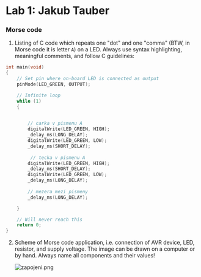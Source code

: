 # Lab 1: Jakub Tauber

### Morse code

1. Listing of C code which repeats one "dot" and one "comma" (BTW, in Morse code it is letter `A`) on a LED. Always use syntax highlighting, meaningful comments, and follow C guidelines:

```c
int main(void)
{
    // Set pin where on-board LED is connected as output
    pinMode(LED_GREEN, OUTPUT);

    // Infinite loop
    while (1)
    {
      

        // carka v pismenu A
        digitalWrite(LED_GREEN, HIGH);
        _delay_ms(LONG_DELAY);
        digitalWrite(LED_GREEN, LOW);
        _delay_ms(SHORT_DELAY);
        
         // tecka v pismenu A
        digitalWrite(LED_GREEN, HIGH);
        _delay_ms(SHORT_DELAY);
        digitalWrite(LED_GREEN, LOW);
        _delay_ms(LONG_DELAY);
        
        // mezera mezi pismeny
        _delay_ms(LONG_DELAY);

    }

    // Will never reach this
    return 0;
}
```

2. Scheme of Morse code application, i.e. connection of AVR device, LED, resistor, and supply voltage. The image can be drawn on a computer or by hand. Always name all components and their values!

   ![zapojeni.png]()

